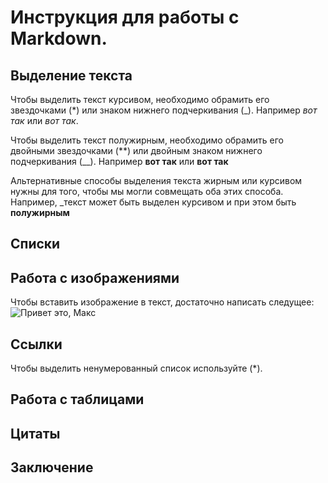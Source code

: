 # Инструкция для работы с Markdown.

## Выделение текста

Чтобы выделить текст курсивом, необходимо обрамить его звездочками (*) или знаком нижнего подчеркивания (_). Например *вот так* или _вот так_.

Чтобы выделить текст полужирным, необходимо обрамить его двойными звездочками (**) или двойным знаком нижнего подчеркивания (__). Например **вот так** или __вот так__

Альтернативные способы выделения текста жирным или курсивом нужны для того, чтобы мы могли совмещать оба этих способа. Например, _текст может быть выделен курсивом и при этом быть **полужирным**

## Списки

## Работа с изображениями

Чтобы вставить изображение в текст,
достаточно написать следущее:
![Привет это, Макс](макс.jpg)

## Ссылки

Чтобы выделить ненумерованный список используйте (*).

## Работа с таблицами

## Цитаты

## Заключение
